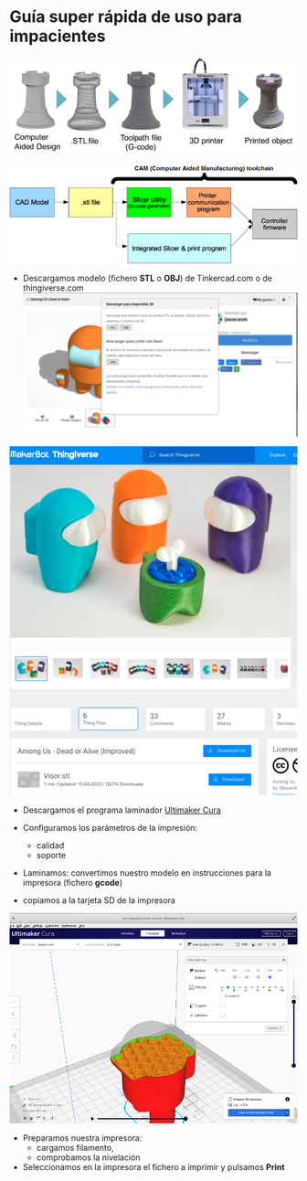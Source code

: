# Guía super rápida de uso para impacientes

![proceso impresión](./images/3D-printing-process-chain.png)

![proceso impresión](./images/20-best-3d-printing-software-tools-all-are-free.png)

* Descargamos modelo (fichero **STL** o **OBJ**) de Tinkercad.com o de thingiverse.com
![Descargamos el fichero STL](./images/DownloadSTL.png)

![Descargamos desde Thingiverse](./images/DownloadThingiverse.png
)

* Descargamos el programa laminador [Ultimaker Cura](https://ultimaker.com/es/software)

* Configuramos los parámetros de la impresión: 
    * calidad 
    * soporte 
* Laminamos: convertimos nuestro modelo en instrucciones para la impresora (fichero **gcode**) 
* copiamos a la tarjeta SD de la impresora

![AmongUsCura](./images/AmongUsCura.png)

* Preparamos nuestra impresora: 
    * cargamos filamento, 
    * comprobamos la nivelación
* Seleccionamos en la impresora el fichero a imprimir y pulsamos **Print**

